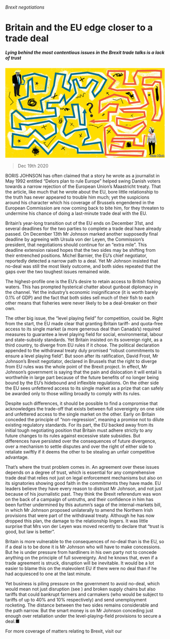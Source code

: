 ###### Brexit negotiations

# Britain and the EU edge closer to a trade deal 

##### Lying behind the most contentious issues in the Brexit trade talks is a lack of trust 

![image](images/20201219_BRD001_0.jpg) 

> Dec 19th 2020 


BORIS JOHNSON has often claimed that a story he wrote as a journalist in May 1992 entitled “Delors plan to rule Europe” helped swing Danish voters towards a narrow rejection of the European Union’s Maastricht treaty. That the article, like much that he wrote about the EU, bore little relationship to the truth has never appeared to trouble him much; yet the suspicions around his character which his coverage of Brussels engendered in the European Commission are now coming back to bite him, for they threaten to undermine his chance of doing a last-minute trade deal with the EU.


Britain’s year-long transition out of the EU ends on December 31st, and several deadlines for the two parties to complete a trade deal have already passed. On December 13th Mr Johnson marked another supposedly final deadline by agreeing with Ursula von der Leyen, the Commission’s president, that negotiations should continue for an “extra mile”. This deadline extension raised hopes that the two sides may be shifting from their entrenched positions. Michel Barnier, the EU’s chief negotiator, reportedly detected a narrow path to a deal. Yet Mr Johnson insisted that no-deal was still the most likely outcome, and both sides repeated that the gaps over the two toughest issues remained wide.



The highest-profile one is the EU’s desire to retain access to British fishing waters. This has prompted hysterical chatter about gunboat diplomacy in the channel. Yet the industry’s economic insignificance (it is worth barely 0.1% of GDP) and the fact that both sides sell much of their fish to each other means that fisheries were never likely to be a deal-breaker on their own.


The other big issue, the “level playing field” for competition, could be. Right from the start, the EU made clear that granting Britain tariff- and quota-free access to its single market (a more generous deal than Canada’s) required measures to guarantee a level playing field for social, environmental, labour and state-subsidy standards. Yet Britain insisted on its sovereign right, as a third country, to diverge from EU rules if it chose. The political declaration appended to the withdrawal treaty duly promised “robust commitments to ensure a level playing field”. But soon after its ratification, David Frost, Mr Johnson’s Brexit negotiator, declared in Brussels that the right to diverge from EU rules was the whole point of the Brexit project. In effect, Mr Johnson’s government is saying that the pain and dislocation it will entail is worthwhile in large part because of the future benefits of no longer being bound by the EU’s hidebound and inflexible regulations. On the other side the EU sees unfettered access to its single market as a prize that can safely be awarded only to those willing broadly to comply with its rules.


Despite such differences, it should be possible to find a compromise that acknowledges the trade-off that exists between full sovereignty on one side and unfettered access to the single market on the other. Early on Britain conceded the principle of “non-regression”, meaning a promise not to dilute existing regulatory standards. For its part, the EU backed away from its initial tough negotiating position that Britain must adhere strictly to any future changes to its rules against excessive state subsidies. But differences have persisted over the consequences of future divergence, over a mechanism to settle disputes and over the right of either side to retaliate swiftly if it deems the other to be stealing an unfair competitive advantage.


That’s where the trust problem comes in. An agreement over these issues depends on a degree of trust, which is essential for any comprehensive trade deal that relies not just on legal enforcement mechanisms but also on its signatories showing good faith in the commitments they have made. EU leaders believe they have every reason to distrust Mr Johnson, and not just because of his journalistic past. They think the Brexit referendum was won on the back of a campaign of untruths, and their confidence in him has been further undermined by this autumn’s saga of the internal-markets bill, in which Mr Johnson proposed unilaterally to amend the Northern Irish provisions that were part of the withdrawal treaty. Although he has now dropped this plan, the damage to the relationship lingers. It was little surprise that Mrs von der Leyen was moved recently to declare that “trust is good, but law is better”.


Britain is more vulnerable to the consequences of no-deal than is the EU, so if a deal is to be done it is Mr Johnson who will have to make concessions. But he is under pressure from hardliners in his own party not to concede anything on the principle of full sovereignty. And he knows that, even if a trade agreement is struck, disruption will be inevitable. It would be a lot easier to blame this on the malevolent EU if there were no deal than if he had acquiesced to one at the last minute.


Yet business is piling pressure on the government to avoid no-deal, which would mean not just disruption (see ) and broken supply chains but also tariffs that could bankrupt farmers and carmakers (who would be subject to tariffs of up to 40% and 10% respectively) and send unemployment rocketing. The distance between the two sides remains considerable and the path narrow. But the smart money is on Mr Johnson conceding just enough over retaliation under the level-playing-field provisions to secure a deal.■


For more coverage of matters relating to Brexit, visit our 

